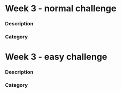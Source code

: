 # Week 3 - normal challenge

### Description

### Category


# Week 3 - easy challenge

### Description

### Category
